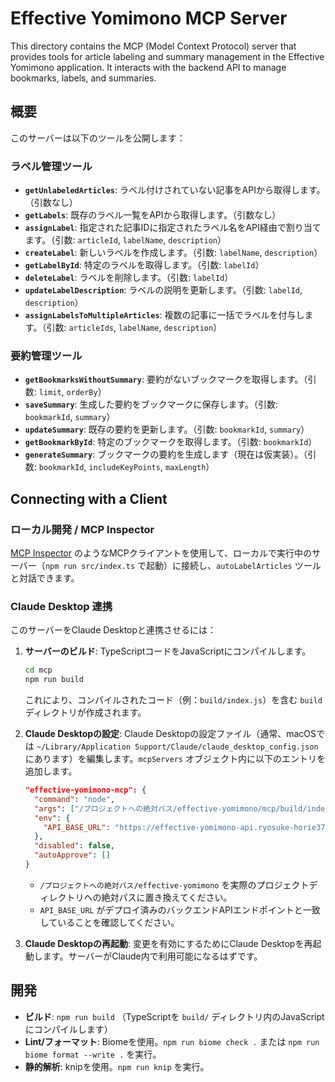 # Effective Yomimono MCP Server

This directory contains the MCP (Model Context Protocol) server that provides tools for article labeling and summary management in the Effective Yomimono application. It interacts with the backend API to manage bookmarks, labels, and summaries.

## 概要

このサーバーは以下のツールを公開します：

### ラベル管理ツール
- **`getUnlabeledArticles`**: ラベル付けされていない記事をAPIから取得します。（引数なし）
- **`getLabels`**: 既存のラベル一覧をAPIから取得します。（引数なし）
- **`assignLabel`**: 指定された記事IDに指定されたラベル名をAPI経由で割り当てます。（引数: `articleId`, `labelName`, `description`）
- **`createLabel`**: 新しいラベルを作成します。（引数: `labelName`, `description`）
- **`getLabelById`**: 特定のラベルを取得します。（引数: `labelId`）
- **`deleteLabel`**: ラベルを削除します。（引数: `labelId`）
- **`updateLabelDescription`**: ラベルの説明を更新します。（引数: `labelId`, `description`）
- **`assignLabelsToMultipleArticles`**: 複数の記事に一括でラベルを付与します。（引数: `articleIds`, `labelName`, `description`）

### 要約管理ツール
- **`getBookmarksWithoutSummary`**: 要約がないブックマークを取得します。（引数: `limit`, `orderBy`）
- **`saveSummary`**: 生成した要約をブックマークに保存します。（引数: `bookmarkId`, `summary`）
- **`updateSummary`**: 既存の要約を更新します。（引数: `bookmarkId`, `summary`）
- **`getBookmarkById`**: 特定のブックマークを取得します。（引数: `bookmarkId`）
- **`generateSummary`**: ブックマークの要約を生成します（現在は仮実装）。（引数: `bookmarkId`, `includeKeyPoints`, `maxLength`）

## Connecting with a Client

### ローカル開発 / MCP Inspector
[MCP Inspector](https://github.com/modelcontextprotocol/inspector) のようなMCPクライアントを使用して、ローカルで実行中のサーバー（`npm run src/index.ts` で起動）に接続し、`autoLabelArticles` ツールと対話できます。

### Claude Desktop 連携
このサーバーをClaude Desktopと連携させるには：

1.  **サーバーのビルド**: TypeScriptコードをJavaScriptにコンパイルします。
    ```bash
    cd mcp
    npm run build
    ```
    これにより、コンパイルされたコード（例：`build/index.js`）を含む `build` ディレクトリが作成されます。

2.  **Claude Desktopの設定**: Claude Desktopの設定ファイル（通常、macOSでは `~/Library/Application Support/Claude/claude_desktop_config.json` にあります）を編集します。`mcpServers` オブジェクト内に以下のエントリを追加します。

    ```json
    "effective-yomimono-mcp": {
      "command": "node",
      "args": ["/プロジェクトへの絶対パス/effective-yomimono/mcp/build/index.js"],
      "env": {
        "API_BASE_URL": "https://effective-yomimono-api.ryosuke-horie37.workers.dev"
      },
      "disabled": false,
      "autoApprove": []
    }
    ```
    - `/プロジェクトへの絶対パス/effective-yomimono` を実際のプロジェクトディレクトリへの絶対パスに置き換えてください。
    - `API_BASE_URL` がデプロイ済みのバックエンドAPIエンドポイントと一致していることを確認してください。

3.  **Claude Desktopの再起動**: 変更を有効にするためにClaude Desktopを再起動します。サーバーがClaude内で利用可能になるはずです。

## 開発

- **ビルド**: `npm run build` （TypeScriptを `build/` ディレクトリ内のJavaScriptにコンパイルします）
- **Lint/フォーマット**: Biomeを使用。`npm run biome check .` または `npm run biome format --write .` を実行。
- **静的解析**: knipを使用。`npm run knip` を実行。
